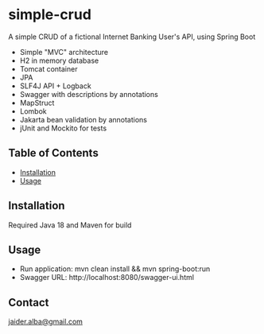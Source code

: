 # simple-crud

A simple CRUD of a fictional Internet Banking User's API, using Spring Boot

- Simple "MVC" architecture
- H2 in memory database
- Tomcat container
- JPA
- SLF4J API + Logback
- Swagger with descriptions by annotations
- MapStruct
- Lombok
- Jakarta bean validation by annotations
- jUnit and Mockito for tests

## Table of Contents

- [Installation](#installation)
- [Usage](#usage)

## Installation

Required Java 18 and Maven for build

## Usage
- Run application: mvn clean install && mvn spring-boot:run
- Swagger URL: http://localhost:8080/swagger-ui.html

## Contact

jaider.alba@gmail.com